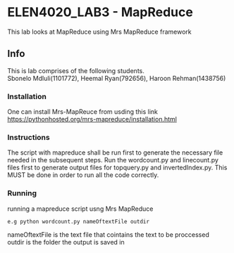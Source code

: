# ELEN4020_LAB3 - MapReduce

This lab looks at MapReduce using Mrs MapReduce framework

## Info

This is lab comprises of the following students. <br />
Sbonelo Mdluli(1101772), Heemal Ryan(792656), Haroon Rehman(1438756)

### Installation

One can install Mrs-MapReuce from usding this link <br />
https://pythonhosted.org/mrs-mapreduce/installation.html

### Instructions
The script with mapreduce shall be run first to generate the necessary file needed in the subsequent steps. Run the wordcount.py and linecount.py files first
to generate output files for topquery.py and invertedIndex.py. This MUST be done in order to run all the code correctly.<br />


### Running
running a mapreduce script usng Mrs MapReduce
```
e.g python wordcount.py nameOftextFile outdir
```
nameOftextFile is the text file that cointains the text to be proccessed <br /> 
outdir is the folder the output is saved in <br /> 
